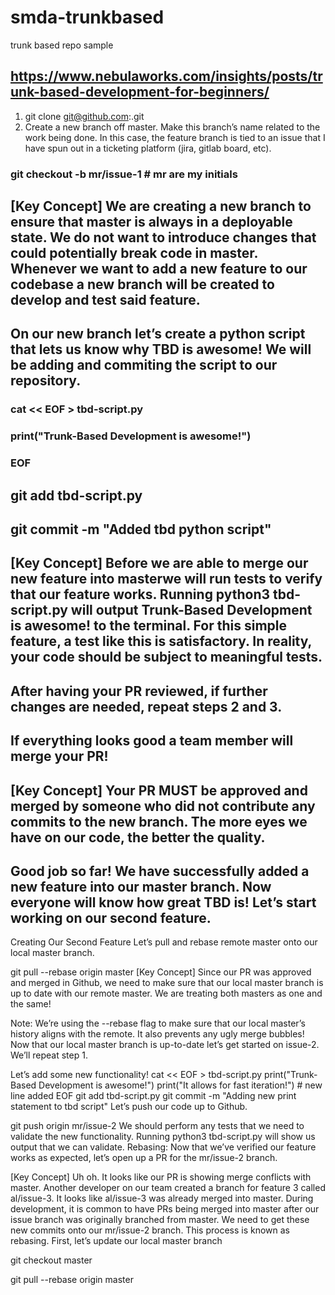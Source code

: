 # smda-trunkbased
trunk based repo sample
## https://www.nebulaworks.com/insights/posts/trunk-based-development-for-beginners/
1. git clone git@github.com:<repopath>.git
2. Create a new branch off master. Make this branch’s name related to the work being done. In this case, the feature branch is tied to an issue that I have spun out in a ticketing platform (jira, gitlab board, etc).

### git checkout -b mr/issue-1             # mr are my initials
## [Key Concept] We are creating a new branch to ensure that master is always in a deployable state. We do not want to introduce changes that could potentially break code in master. Whenever we want to add a new feature to our codebase a new branch will be created to develop and test said feature.
## On our new branch let’s create a python script that lets us know why TBD is awesome! We will be adding and commiting the script to our repository.
### cat << EOF > tbd-script.py
### print("Trunk-Based Development is awesome!")
### EOF
## git add tbd-script.py
## git commit -m "Added tbd python script"
## [Key Concept] Before we are able to merge our new feature into masterwe will run tests to verify that our feature works. Running python3 tbd-script.py will output Trunk-Based Development is awesome! to the terminal. For this simple feature, a test like this is satisfactory. In reality, your code should be subject to meaningful tests.

## After having your PR reviewed, if further changes are needed, repeat steps 2 and 3.
## If everything looks good a team member will merge your PR!

## [Key Concept] Your PR MUST be approved and merged by someone who did not contribute any commits to the new branch. The more eyes we have on our code, the better the quality.

## Good job so far! We have successfully added a new feature into our master branch. Now everyone will know how great TBD is! Let’s start working on our second feature.
Creating Our Second Feature
Let’s pull and rebase remote master onto our local master branch.

git pull --rebase origin master
[Key Concept] Since our PR was approved and merged in Github, we need to make sure that our local master branch is up to date with our remote master. We are treating both masters as one and the same!

Note: We’re using the --rebase flag to make sure that our local master’s history aligns with the remote. It also prevents any ugly merge bubbles!
Now that our local master branch is up-to-date let’s get started on issue-2. We’ll repeat step 1.

Let’s add some new functionality!
cat << EOF > tbd-script.py
print("Trunk-Based Development is awesome!")
print("It allows for fast iteration!")      # new line added
EOF
git add tbd-script.py
git commit -m "Adding new print statement to tbd script"
Let’s push our code up to Github.

git push origin mr/issue-2
We should perform any tests that we need to validate the new functionality. Running python3 tbd-script.py will show us output that we can validate.
Rebasing:
Now that we’ve verified our feature works as expected, let’s open up a PR for the mr/issue-2 branch.

[Key Concept] Uh oh. It looks like our PR is showing merge conflicts with master. Another developer on our team created a branch for feature 3 called al/issue-3. It looks like al/issue-3 was already merged into master. During development, it is common to have PRs being merged into master after our issue branch was originally branched from master. We need to get these new commits onto our mr/issue-2 branch. This process is known as rebasing.
First, let’s update our local master branch

git checkout master

git pull --rebase origin master
